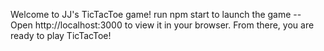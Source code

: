Welcome to JJ's TicTacToe game!
run npm start to launch the game --
Open http://localhost:3000 to view it in your browser.
From there, you are ready to play TicTacToe!
